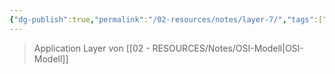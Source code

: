 ```yaml
---
{"dg-publish":true,"permalink":"/02-resources/notes/layer-7/","tags":["netzwerk/osi"],"noteIcon":"","updated":"2025-09-05T10:12:30.460+02:00"}
---
```


> Application Layer von [[02 - RESOURCES/Notes/OSI-Modell\|OSI-Modell]]